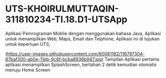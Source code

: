 # UTS-KHOIRULMUTTAQIN-311810234-TI.18.D1-UTSApp
Aplikasi Pemrograman Moblie dengan menggunakan bahasa Java, Aplikasi untuk menampilkan Web, Maps, Email dan Telphone, Aplikasi ini di tujukan untuk keperluan UTS, 



(https://user-images.githubusercontent.com/60081182/116797304-87baf300-ab0e-11eb-9c6f-bcba8836b947.jpg)
Tampilan Aplikasi pertama aplikasi menampilkan SplashScreen, bertahan 2 detik kemudian otomatis menuju Home Screen


